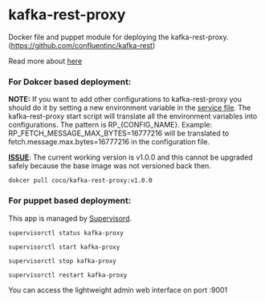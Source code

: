 # kafka-rest-proxy

Docker file and puppet module for deploying the kafka-rest-proxy. (https://github.com/confluentinc/kafka-rest)

Read more about [here](http://docs.confluent.io/1.0/installation.html#installation-yum)


### For Dokcer based deployment:
__NOTE:__ If you want to add other configurations to kafka-rest-proxy you should do it by setting a new environment variable in the [service file](https://github.com/Financial-Times/up-service-files/blob/master/kafka-rest-proxy%40.service). The kafka-rest-proxy start script will translate all the environment variables into configurations. The pattern is RP_{CONFIG_NAME}. Example: RP_FETCH_MESSAGE_MAX_BYTES=16777216 will be translated to fetch.message.max.bytes=16777216 in the configuration file.

[__ISSUE__](https://github.com/Financial-Times/kafka-proxy/issues/11): The current working version is v1.0.0 and this cannot be upgraded safely because the base image was not versioned back then.

```dokcer pull coco/kafka-rest-proxy:v1.0.0```

### For puppet based deployment:

This app is managed by [Supervisord](https://github.com/Supervisor/supervisor).

```
supervisorctl status kafka-proxy

supervisorctl start kafka-proxy

supervisorctl stop kafka-proxy

supervisorctl restart kafka-proxy

```

You can access the lightweight admin web interface on port :9001
